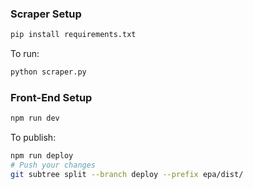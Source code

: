 ### Scraper Setup

```python
pip install requirements.txt
```

To run:
```sh
python scraper.py
```

### Front-End Setup

```sh
npm run dev
```

To publish:

```sh
npm run deploy
# Push your changes
git subtree split --branch deploy --prefix epa/dist/
```